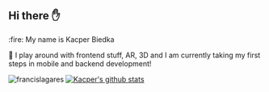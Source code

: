 ## Hi there :hand:
<div align="left">
:fire: My name is Kacper Biedka

:rocket: I play around with frontend stuff, AR, 3D and I am currently taking my first steps in mobile and backend development!

<a>
<img align="left" src="https://github-readme-stats.vercel.app/api/top-langs/?username=KacperBiedka&theme=tokyonight&line_height=45" alt="francislagares" />
</a>

[![Kacper's github stats](https://github-readme-stats.vercel.app/api?username=KacperBiedka&show_icons=true&theme=tokyonight&count_private=true&count_public=true&hide=stars&line_height=50)](https://github.com/ChrisAchinga/github-readme-stats)

</div>


<!--
**KacperBiedka/KacperBiedka** is a ✨ _special_ ✨ repository because its `README.md` (this file) appears on your GitHub profile.

Here are some ideas to get you started:

- 🔭 I’m currently working on ...
- 🌱 I’m currently learning ...
- 👯 I’m looking to collaborate on ...
- 🤔 I’m looking for help with ...
- 💬 Ask me about ...
- 📫 How to reach me: ...
- 😄 Pronouns: ...
- ⚡ Fun fact: ...
-->
